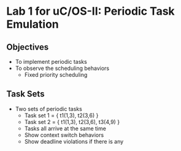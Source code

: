 # Lab 1 for uC/OS-II: Periodic Task Emulation

## Objectives
- To implement periodic tasks
- To observe the scheduling behaviors
  - Fixed priority scheduling

## Task Sets
- Two sets of periodic tasks
  - Task set 1 = { t1(1,3), t2(3,6) }
  - Task set 2 = { t1(1,3), t2(3,6), t3(4,9) }
  - Tasks all arrive at the same time
  - Show context switch behaviors
  - Show deadline violations if there is any
